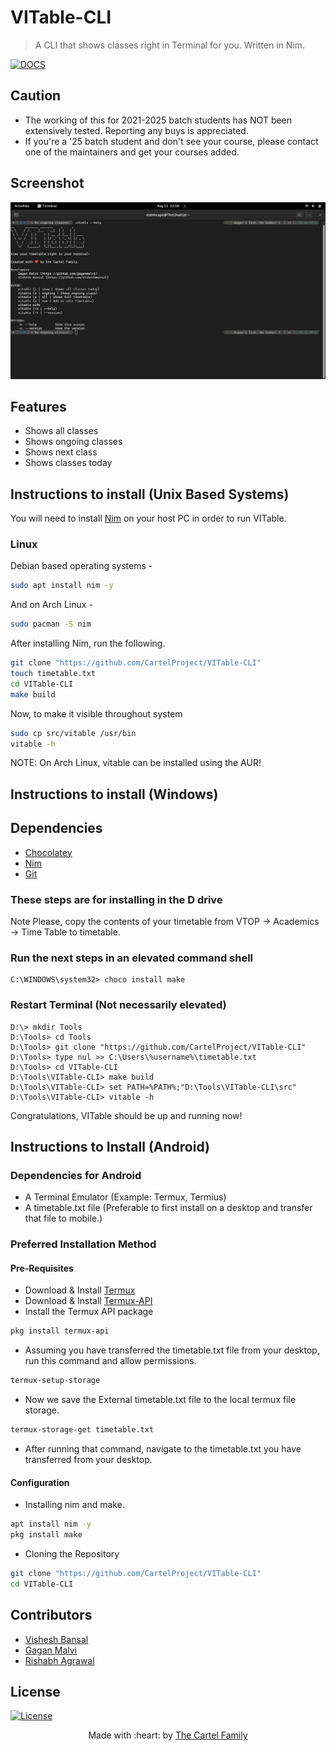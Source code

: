 # VITable-CLI

> A CLI that shows classes right in Terminal for you. Written in Nim.

[![DOCS](https://img.shields.io/badge/Documentation-see%20docs-green?style=flat-square&logo=appveyor)](https://vit-timetableapi.herokuapp.com/docs)

## Caution

- The working of this for 2021-2025 batch students has NOT been extensively tested. Reporting any buys is appreciated.
- If you're a '25 batch student and don't see your course, please contact one of the maintainers and get your courses added.

## Screenshot

![VITable](/assets/vitable.png)

## Features

- Shows all classes
- Shows ongoing classes
- Shows next class
- Shows classes today

## Instructions to install (Unix Based Systems)

You will need to install [Nim](https://nim-lang.org) on your host PC in order to run VITable.

### Linux

Debian based operating systems -

```sh
sudo apt install nim -y
```

And on Arch Linux -

```sh
sudo pacman -S nim
```

After installing Nim, run the following.

```sh
git clone "https://github.com/CartelProject/VITable-CLI"
touch timetable.txt
cd VITable-CLI
make build
```

Now, to make it visible throughout system

```sh
sudo cp src/vitable /usr/bin
vitable -h
```

NOTE: On Arch Linux, vitable can be installed using the AUR!

## Instructions to install (Windows)

## Dependencies

- [Chocolatey](https://chocolatey.org/install)
- [Nim](https://nim-lang.org)
- [Git](https://git-scm.com/download/win)

### These steps are for installing in the D drive

Note Please, copy the contents of your timetable from VTOP -> Academics -> Time Table to timetable.

### Run the next steps in an elevated command shell

```psh
C:\WINDOWS\system32> choco install make
```

### Restart Terminal (Not necessarily elevated)

```psh
D:\> mkdir Tools
D:\Tools> cd Tools
D:\Tools> git clone "https://github.com/CartelProject/VITable-CLI"
D:\Tools> type nul >> C:\Users\%username%\timetable.txt
D:\Tools> cd VITable-CLI
D:\Tools\VITable-CLI> make build
D:\Tools\VITable-CLI> set PATH=%PATH%;"D:\Tools\VITable-CLI\src"
D:\Tools\VITable-CLI> vitable -h
```

Congratulations, VITable should be up and running now!

## Instructions to Install (Android)

### Dependencies for Android

- A Terminal Emulator (Example: Termux, Termius)
- A timetable.txt file (Preferable to first install on a desktop and transfer that file to mobile.)

### Preferred Installation Method

#### Pre-Requisites

- Download & Install [Termux](https://f-droid.org/repo/com.termux_117.apk)
- Download & Install [Termux-API](https://f-droid.org/repo/com.termux.api_49.apk)
- Install the Termux API package

```sh
pkg install termux-api
```

- Assuming you have transferred the timetable.txt file from your desktop, run this command and allow permissions.

```sh
termux-setup-storage
```

- Now we save the External timetable.txt file to the local termux file storage.

```sh
termux-storage-get timetable.txt
```

- After running that command, navigate to the timetable.txt you have transferred from your desktop.

#### Configuration

- Installing nim and make.

```sh
apt install nim -y
pkg install make
```

- Cloning the Repository

```sh
git clone "https://github.com/CartelProject/VITable-CLI"
cd VITable-CLI
```

## Contributors

- <a href="https://github.com/VisheshBansal">Vishesh Bansal</a>
- <a href="https://github.com/gaganmalvi">Gagan Malvi</a>
- <a href="https://github.com/saintwithataint">Rishabh Agrawal</a>

## License

[![License](http://img.shields.io/:license-mit-blue.svg?style=flat-square)](http://badges.mit-license.org)

<p align="center">
 Made with :heart: by <a href="https://github.com/CartelProject" target="_blank">The Cartel Family</a>
</p>
